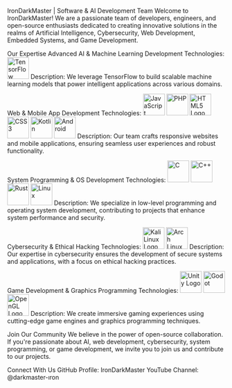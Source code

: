 IronDarkMaster | Software & AI Development Team
Welcome to IronDarkMaster!
We are a passionate team of developers, engineers, and open-source enthusiasts dedicated to creating innovative solutions in the realms of Artificial Intelligence, Cybersecurity, Web Development, Embedded Systems, and Game Development.

Our Expertise
Advanced AI & Machine Learning Development
Technologies:
<img src="https://upload.wikimedia.org/wikipedia/commons/2/2d/Tensorflow_logo.svg" alt="TensorFlow" width="50" height="50">
Description:
We leverage TensorFlow to build scalable machine learning models that power intelligent applications across various domains.

Web & Mobile App Development
Technologies:
<img src="https://upload.wikimedia.org/wikipedia/commons/6/6a/JavaScript-logo.png" alt="JavaScript" width="50" height="50"> <img src="https://upload.wikimedia.org/wikipedia/commons/2/27/PHP-logo.svg" alt="PHP" width="50" height="50"> <img src="https://upload.wikimedia.org/wikipedia/commons/6/61/HTML5_logo_and_wordmark.svg" alt="HTML5 Logo" width="50" height="50"> <img src="https://upload.wikimedia.org/wikipedia/commons/d/d5/CSS3_logo_and_wordmark.svg" alt="CSS3" width="50" height="50"> <img src="https://upload.wikimedia.org/wikipedia/commons/7/74/Kotlin_Icon.png" alt="Kotlin" width="50" height="50"> <img src="https://upload.wikimedia.org/wikipedia/commons/d/d7/Android_robot.svg" alt="Android" width="50" height="50">
Description:
Our team crafts responsive websites and mobile applications, ensuring seamless user experiences and robust functionality.

System Programming & OS Development
Technologies:
<img src="https://upload.wikimedia.org/wikipedia/commons/1/18/C_Programming_Language.svg" alt="C" width="50" height="50"> <img src="https://upload.wikimedia.org/wikipedia/commons/1/1d/C%2B%2B_Logo.svg" alt="C++" width="50" height="50"> <img src="https://upload.wikimedia.org/wikipedia/commons/d/d5/Rust_programming_language_black_logo.svg" alt="Rust" width="50" height="50"> <img src="https://upload.wikimedia.org/wikipedia/commons/3/35/Tux.svg" alt="Linux" width="50" height="50">
Description:
We specialize in low-level programming and operating system development, contributing to projects that enhance system performance and security.

Cybersecurity & Ethical Hacking
Technologies:
<img src="https://upload.wikimedia.org/wikipedia/commons/2/2a/Kali-dragon-icon.svg" alt="Kali Linux Logo" width="50" height="50"> <img src="https://upload.wikimedia.org/wikipedia/commons/a/a5/Archlinux-icon-crystal-64.svg" alt="Arch Linux" width="50" height="50">
Description:
Our expertise in cybersecurity ensures the development of secure systems and applications, with a focus on ethical hacking practices.

Game Development & Graphics Programming
Technologies:
<img src="https://godotengine.org/assets/press/logo_large_color_light.png" alt="Unity Logo" width="50" height="50"> <img src="https://upload.wikimedia.org/wikipedia/commons/6/6a/Godot_logo.svg" alt="Godot" width="50" height="50"> <img src="https://upload.wikimedia.org/wikipedia/commons/2/2d/OpenGL_logo.svg" alt="OpenGL Logo" width="50" height="50">
Description:
We create immersive gaming experiences using cutting-edge game engines and graphics programming techniques.

Join Our Community
We believe in the power of open-source collaboration. If you're passionate about AI, web development, cybersecurity, system programming, or game development, we invite you to join us and contribute to our projects.

Connect With Us
GitHub Profile: IronDarkMaster
YouTube Channel: @darkmaster-ıron
